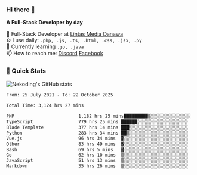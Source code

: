### Hi there 👋

**A Full-Stack Developer by day**

🔭 Full-Stack Developer at [Lintas Media Danawa](https://www.lintasmediadanawa.com/)  
⚙️ I use daily: `.php, .js, .ts, .html, .css, .jsx, .py`  
🌱 Currently learning `.go, .java`  
📫 How to reach me: [Discord](https://discordapp.com/users/984448732999327766)  [Facebook](https://fb.me/tyvandi)  

### 🚀 Quick Stats  

![Nekoding's GitHub stats](https://github-readme-stats.vercel.app/api?username=nekoding&show_icons=true)

<!--START_SECTION:waka-->

```txt
From: 25 July 2021 - To: 22 October 2025

Total Time: 3,124 hrs 27 mins

PHP                        1,182 hrs 25 mins█████████▒░░░░░░░░░░░░░░░   36.86 %
TypeScript                 779 hrs 25 mins ██████░░░░░░░░░░░░░░░░░░░   24.29 %
Blade Template             377 hrs 14 mins ███░░░░░░░░░░░░░░░░░░░░░░   11.76 %
Python                     283 hrs 34 mins ██▒░░░░░░░░░░░░░░░░░░░░░░   08.84 %
Vue.js                     96 hrs 34 mins  ▓░░░░░░░░░░░░░░░░░░░░░░░░   03.01 %
Other                      83 hrs 49 mins  ▓░░░░░░░░░░░░░░░░░░░░░░░░   02.61 %
Bash                       69 hrs 5 mins   ▓░░░░░░░░░░░░░░░░░░░░░░░░   02.15 %
Go                         62 hrs 10 mins  ▒░░░░░░░░░░░░░░░░░░░░░░░░   01.94 %
JavaScript                 51 hrs 13 mins  ▒░░░░░░░░░░░░░░░░░░░░░░░░   01.60 %
Markdown                   35 hrs 26 mins  ▒░░░░░░░░░░░░░░░░░░░░░░░░   01.10 %
```

<!--END_SECTION:waka-->

<!--
**nekoding/nekoding** is a ✨ _special_ ✨ repository because its `README.md` (this file) appears on your GitHub profile.

Here are some ideas to get you started:

- 🔭 I’m currently working on ...
- 🌱 I’m currently learning ...
- 👯 I’m looking to collaborate on ...
- 🤔 I’m looking for help with ...
- 💬 Ask me about ...
- 📫 How to reach me: ...
- 😄 Pronouns: ...
- ⚡ Fun fact: ...
-->
